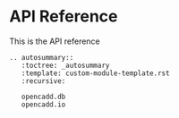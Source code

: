 # API Reference

This is the API reference

```{eval-rst}
.. autosummary::
   :toctree: _autosummary
   :template: custom-module-template.rst
   :recursive:

   opencadd.db
   opencadd.io
```